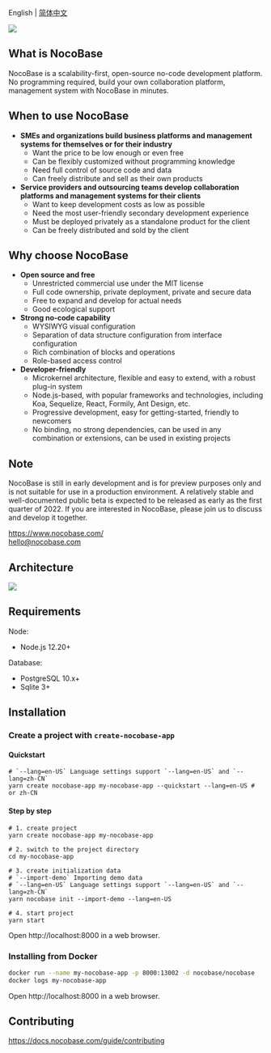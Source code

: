 English | [简体中文](./README.zh-CN.md)

![](https://www.nocobase.com/images/demo/11.png)  

What is NocoBase
----------
NocoBase is a scalability-first, open-source no-code development platform. No programming required, build your own collaboration platform, management system with NocoBase in minutes.

When to use NocoBase
----------
- **SMEs and organizations build business platforms and management systems for themselves or for their industry**
	- Want the price to be low enough or even free
	- Can be flexibly customized without programming knowledge
	- Need full control of source code and data
	- Can freely distribute and sell as their own products
- **Service providers and outsourcing teams develop collaboration platforms and management systems for their clients**
	- Want to keep development costs as low as possible
	- Need the most user-friendly secondary development experience
	- Must be deployed privately as a standalone product for the client
	- Can be freely distributed and sold by the client

Why choose NocoBase
----------
- **Open source and free**
	- Unrestricted commercial use under the MIT license
	- Full code ownership, private deployment, private and secure data
	- Free to expand and develop for actual needs
	- Good ecological support
- **Strong no-code capability**
	- WYSIWYG visual configuration
	- Separation of data structure configuration from interface configuration
	- Rich combination of blocks and operations
	- Role-based access control
- **Developer-friendly**
	- Microkernel architecture, flexible and easy to extend, with a robust plug-in system
	- Node.js-based, with popular frameworks and technologies, including Koa, Sequelize, React, Formily, Ant Design, etc.
	- Progressive development, easy for getting-started, friendly to newcomers
	- No binding, no strong dependencies, can be used in any combination or extensions, can be used in existing projects

Note
----------
NocoBase is still in early development and is for preview purposes only and is not suitable for use in a production environment.  A relatively stable and well-documented public beta is expected to be released as early as the first quarter of 2022.
If you are interested in NocoBase, please join us to discuss and develop it together.

https://www.nocobase.com/  
hello@nocobase.com

Architecture
----------

![](https://docs.nocobase.com/static/NocoBase.c9542b1f.png)

Requirements
----------

Node:

- Node.js 12.20+

Database:

- PostgreSQL 10.x+
- Sqlite 3+

Installation
----------

### Create a project with `create-nocobase-app`

#### Quickstart
~~~shell
# `--lang=en-US` Language settings support `--lang=en-US` and `--lang=zh-CN`
yarn create nocobase-app my-nocobase-app --quickstart --lang=en-US # or zh-CN
~~~

#### Step by step
~~~shell
# 1. create project
yarn create nocobase-app my-nocobase-app

# 2. switch to the project directory
cd my-nocobase-app

# 3. create initialization data
# `--import-demo` Importing demo data
# `--lang=en-US` Language settings support `--lang=en-US` and `--lang=zh-CN`
yarn nocobase init --import-demo --lang=en-US

# 4. start project
yarn start
~~~

Open http://localhost:8000 in a web browser.

### Installing from Docker

```bash
docker run --name my-nocobase-app -p 8000:13002 -d nocobase/nocobase
docker logs my-nocobase-app
```

Open http://localhost:8000 in a web browser.

## Contributing

https://docs.nocobase.com/guide/contributing
